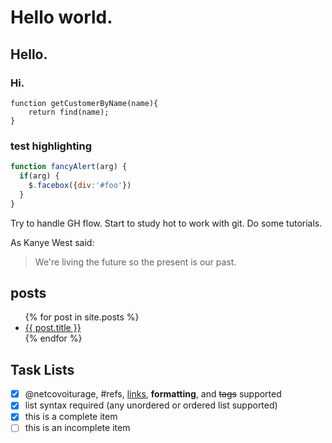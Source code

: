 # Hello world.
## Hello.
### Hi.

    function getCustomerByName(name){
        return find(name);
    }
    
### test highlighting
    
```javascript
function fancyAlert(arg) {
  if(arg) {
    $.facebox({div:'#foo'})
  }
}
``` 
    
Try to handle GH flow.
Start to study hot to work with git.
Do some tutorials.

As Kanye West said:
> We're living the future so
> the present is our past.

## posts
<ul>
  {% for post in site.posts %}
    <li>
      <a href="{{ post.url }}">{{ post.title }}</a>
    </li>
  {% endfor %}
</ul>

## Task Lists
- [x] @netcovoiturage, #refs, [links](), **formatting**, and <del>tags</del> supported
- [x] list syntax required (any unordered or ordered list supported)
- [x] this is a complete item
- [ ] this is an incomplete item
